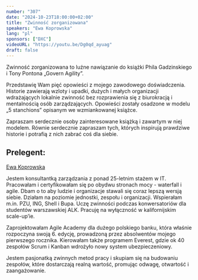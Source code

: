 ```yaml
---
number: "307"
date: "2024-10-23T18:00:00+02:00"
title: "Zwinność zorganizowana"
speakers: "Ewa Koprowska"
lang: "pl"
sponsors: ["DXC"]
videoURL: "https://youtu.be/Dg0qd_ayuag"
draft: false
---
```


Zwinność zorganizowana to luźne nawiązanie do książki Phila Gadzinskiego i Tony Pontona „Govern Agility”.

Przedstawię Wam pięć opowieści z mojego zawodowego doświadczenia. Historie zawierają wzloty i upadki, dużych i małych organizacji wdrażających lokalnie zwinność bez rozprawienia się z biurokracją i mentalnością osób zarządzających. Opowieści zostały osadzone w modelu „5 stanchions” opisanym we wzmiankowanej książce. 

Zapraszam serdecznie osoby zainteresowane książką i zawartym w niej modelem. Równie serdecznie zapraszam tych, których inspirują prawdziwe historie i potrafią z nich zabrać coś dla siebie.


## Prelegent:

<a href="https://pl.linkedin.com/in/ewakoprowska" target="_blank">Ewa Koprowska</a>

Jestem konsultantką zarządzania z ponad 25-letnim stażem w IT. Pracowałam i certyfikowałam się po obydwu stronach mocy - waterfall i agile. Dbam o to aby ludzie i organizacje stawali się coraz lepszą wersją siebie. Działam na poziomie jednostki, zespołu i organizacji. Wspierałam m.in. PZU, ING, Shell i Bupa. Uczę zwinności podczas konwersatoriów dla studentów warszawskiej ALK. Pracuję na wyłączność w kalifornijskim scale-up’ie.

Zaprojektowałam Agile Academy dla dużego polskiego banku, która właśnie rozpoczyna swoją 6. edycję, prowadzoną przez absolwentów mojego pierwszego rocznika. Kierowałam także programem Everest, gdzie ok 40 zespołów Scrum i Kanban wdrożyło nowy system ubezpieczeniowy.

Jestem pasjonatką zwinnych metod pracy i skupiam się na budowaniu zespołów, które dostarczają realną wartość, promując odwagę, otwartość i zaangażowanie.
